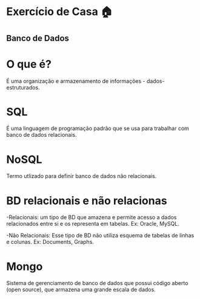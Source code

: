 # Exercício de Casa 🏠 

## Banco de Dados
# O que é?
É uma organização e armazenamento de informações - dados- estruturados.

# SQL
É uma linguagem de programação padrão que se usa para trabalhar com banco de dados relacionais.

# NoSQL
Termo utlizado para definir banco de dados não relacionais.

# BD relacionais e não relacionas
-Relacionais: um tipo de BD que amazena e permite acesso a dados relacionados entre si e os representa em tabelas. Ex: Oracle, MySQL.

-Não Relacionais:
Esse tipo de BD não utiliza esquema de tabelas de linhas e colunas. Ex: Documents, Graphs.

# Mongo
Sistema de gerenciamento de banco de dados que possui código aberto (open source), que armazena uma grande escala de dados.

